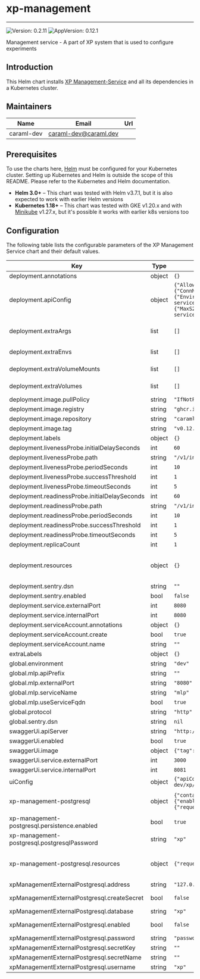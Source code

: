 # xp-management

---
![Version: 0.2.11](https://img.shields.io/badge/Version-0.2.11-informational?style=flat-square)
![AppVersion: 0.12.1](https://img.shields.io/badge/AppVersion-0.12.1-informational?style=flat-square)

Management service - A part of XP system that is used to configure experiments

## Introduction

This Helm chart installs [XP Management-Service](https://github.com/caraml-dev/xp-management-service) and all its dependencies in a Kubernetes cluster.

## Maintainers

| Name | Email | Url |
| ---- | ------ | --- |
| caraml-dev | <caraml-dev@caraml.dev> |  |

## Prerequisites

To use the charts here, [Helm](https://helm.sh/) must be configured for your
Kubernetes cluster. Setting up Kubernetes and Helm is outside the scope of
this README. Please refer to the Kubernetes and Helm documentation.

- **Helm 3.0+** – This chart was tested with Helm v3.7.1, but it is also expected to work with earlier Helm versions
- **Kubernetes 1.18+** – This chart was tested with GKE v1.20.x and with [Minikube](https://github.com/kubernetes/minikube) v1.27.x,
but it's possible it works with earlier k8s versions too

## Configuration

The following table lists the configurable parameters of the XP Management Service chart and their default values.

| Key | Type | Default | Description |
|-----|------|---------|-------------|
| deployment.annotations | object | `{}` | Annotations to add to Management Service pod |
| deployment.apiConfig | object | `{"AllowedOrigins":"*","AuthorizationConfig":{"Enabled":false},"DbConfig":{"ConnMaxIdleTime":"0s","ConnMaxLifetime":"0s","MaxIdleConns":0,"MaxOpenConns":0},"DeploymentConfig":{"EnvironmentType":"dev"},"MlpConfig":{"URL":"http://mlp:8080"},"NewRelicConfig":{"AppName":"xp-management-service","Enabled":false,"License":""},"Port":8080,"SegmenterConfig":{"S2_IDs":{"MaxS2CellLevel":14,"MinS2CellLevel":10}},"SentryConfig":{"DSN":"","Enabled":false,"Labels":{"App":"xp-management-service"}},"XpUIConfig":{"appDirectory":"/app/xp-ui"}}` | XP Management Service server configuration. Please refer to https://github.com/caraml-dev/xp/blob/main/management-service/config/example.yaml for the detailed explanation on XP Management API config options |
| deployment.extraArgs | list | `[]` | List of string containing additional XP Management Service server arguments. For example, multiple "-config" can be specified to use multiple config files |
| deployment.extraEnvs | list | `[]` | List of extra environment variables to add to XP Management Service server container |
| deployment.extraVolumeMounts | list | `[]` | Extra volume mounts to attach to XP Management Service server container. For example to mount the extra volume containing secrets |
| deployment.extraVolumes | list | `[]` | Extra volumes to attach to the Pod. For example, you can mount additional secrets to these volumes |
| deployment.image.pullPolicy | string | `"IfNotPresent"` | Docker image pull policy |
| deployment.image.registry | string | `"ghcr.io"` | Docker registry for XP Management Service image |
| deployment.image.repository | string | `"caraml-dev/xp/xp-management"` | Docker image repository for XP Management Service |
| deployment.image.tag | string | `"v0.12.1-build.1-064655f"` | Docker image tag for XP Management Service |
| deployment.labels | object | `{}` | Labels to attach to the deployment. |
| deployment.livenessProbe.initialDelaySeconds | int | `60` | Liveness probe delay and thresholds |
| deployment.livenessProbe.path | string | `"/v1/internal/live"` | HTTP path for liveness check |
| deployment.livenessProbe.periodSeconds | int | `10` |  |
| deployment.livenessProbe.successThreshold | int | `1` |  |
| deployment.livenessProbe.timeoutSeconds | int | `5` |  |
| deployment.readinessProbe.initialDelaySeconds | int | `60` | Liveness probe delay and thresholds |
| deployment.readinessProbe.path | string | `"/v1/internal/ready"` | HTTP path for readiness check |
| deployment.readinessProbe.periodSeconds | int | `10` |  |
| deployment.readinessProbe.successThreshold | int | `1` |  |
| deployment.readinessProbe.timeoutSeconds | int | `5` |  |
| deployment.replicaCount | int | `1` |  |
| deployment.resources | object | `{}` | Resources requests and limits for XP Management Service. This should be set according to your cluster capacity and service level objectives. Reference: https://kubernetes.io/docs/concepts/configuration/manage-resources-containers/ |
| deployment.sentry.dsn | string | `""` | Sentry DSN value used by both XP Management Service and XP UI |
| deployment.sentry.enabled | bool | `false` |  |
| deployment.service.externalPort | int | `8080` | XP Management Service Kubernetes service port number |
| deployment.service.internalPort | int | `8080` | XP Management Service container port number |
| deployment.serviceAccount.annotations | object | `{}` |  |
| deployment.serviceAccount.create | bool | `true` |  |
| deployment.serviceAccount.name | string | `""` |  |
| extraLabels | object | `{}` |  |
| global.environment | string | `"dev"` | Environment of Management Service deployment |
| global.mlp.apiPrefix | string | `""` |  |
| global.mlp.externalPort | string | `"8080"` |  |
| global.mlp.serviceName | string | `"mlp"` |  |
| global.mlp.useServiceFqdn | bool | `true` |  |
| global.protocol | string | `"http"` |  |
| global.sentry.dsn | string | `nil` | Global Sentry DSN value |
| swaggerUi.apiServer | string | `"http://127.0.0.1/v1"` | URL of API server |
| swaggerUi.enabled | bool | `true` |  |
| swaggerUi.image | object | `{"tag":"v3.47.1"}` | Docker tag for Swagger UI https://hub.docker.com/r/swaggerapi/swagger-ui |
| swaggerUi.service.externalPort | int | `3000` | Swagger UI Kubernetes service port number |
| swaggerUi.service.internalPort | int | `8081` | Swagger UI container port number |
| uiConfig | object | `{"apiConfig":{"mlpApiUrl":"/api/v1","xpApiUrl":"/api/xp/v1"},"appConfig":{"docsUrl":[{"href":"https://github.com/caraml-dev/xp/tree/main/docs","label":"XP User Guide"}]},"authConfig":{"oauthClientId":""},"sentryConfig":{}}` | XP UI configuration. |
| xp-management-postgresql | object | `{"containerPorts":{"postgresql":5432},"enabled":true,"persistence":{"enabled":true,"size":"10Gi"},"postgresqlDatabase":"xp","postgresqlPassword":"xp","postgresqlUsername":"xp","resources":{"requests":{"cpu":"100m","memory":"256Mi"}},"tls":{"enabled":false}}` | Postgresql configuration to be applied to XP Management Service's postgresql database deployment Reference: https://artifacthub.io/packages/helm/bitnami/postgresql/10.16.2#parameters |
| xp-management-postgresql.persistence.enabled | bool | `true` | Persist Postgresql data in a Persistent Volume Claim |
| xp-management-postgresql.postgresqlPassword | string | `"xp"` | Password for XP Management Service Postgresql database |
| xp-management-postgresql.resources | object | `{"requests":{"cpu":"100m","memory":"256Mi"}}` | Resources requests and limits for XP Management Service database. This should be set according to your cluster capacity and service level objectives. Reference: https://kubernetes.io/docs/concepts/configuration/manage-resources-containers/ |
| xpManagementExternalPostgresql.address | string | `"127.0.0.1"` | Host address for the External postgres |
| xpManagementExternalPostgresql.createSecret | bool | `false` | Enable this if you need the chart to create a secret when you provide the password above. To be used together with password. |
| xpManagementExternalPostgresql.database | string | `"xp"` | External postgres database schema |
| xpManagementExternalPostgresql.enabled | bool | `false` | If you would like to use an external postgres database, enable it here using this |
| xpManagementExternalPostgresql.password | string | `"password"` |  |
| xpManagementExternalPostgresql.secretKey | string | `""` | Secret key in Secret which contains postgresql credentials |
| xpManagementExternalPostgresql.secretName | string | `""` | Secret name which contains credentials to access externalPostgresql |
| xpManagementExternalPostgresql.username | string | `"xp"` | External postgres database user |
